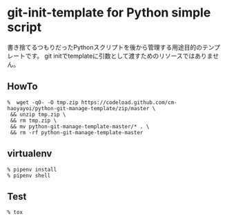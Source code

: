 # git-init-template for Python simple script

書き捨てるつもりだったPythonスクリプトを後から管理する用途目的のテンプレートです。
git initでtemplateに引数として渡すためのリソースではありません。

## HowTo
```
%  wget -qO- -O tmp.zip https://codeload.github.com/cm-haoyayoi/python-git-manage-template/zip/master \
 && unzip tmp.zip \
 && rm tmp.zip \
 && mv python-git-manage-template-master/* . \
 && rm -rf python-git-manage-template-master
```

## virtualenv
```
% pipenv install
% pipenv shell
```

## Test
```
% tox
```

